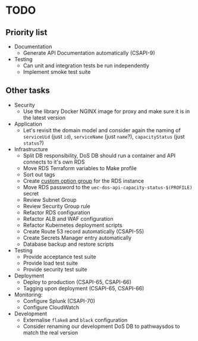 # TODO

## Priority list

- Documentation
  - Generate API Documentation automatically (CSAPI-9)
- Testing
  - Can unit and integration tests be run independently
  - Implement smoke test suite

## Other tasks

- Security
  - Use the library Docker NGINX image for proxy and make sure it is in the latest version
- Application
  - Let's revisit the domain model and consider again the naming of `serviceUid` (just `id`), `serviceName` (just `name`?), `capacityStatus` (just `status`?)
- Infrastructure
  - Split DB responsibility, DoS DB should run a container and API connects to it's own RDS
  - Move RDS Terraform variables to Make profile
  - Sort out tags
  - Create [custom option group](https://docs.aws.amazon.com/AmazonRDS/latest/UserGuide/USER_WorkingWithOptionGroups.html) for the RDS instance
  - Move RDS password to the `uec-dos-api-capacity-status-$(PROFILE)` secret
  - Review Subnet Group
  - Review Security Group rule
  - Refactor RDS configuration
  - Refactor ALB and WAF configuration
  - Refactor Kubernetes deployment scripts
  - Create Route 53 record automatically (CSAPI-55)
  - Create Secrets Manager entry automatically
  - Database backup and restore scripts
- Testing
  - Provide acceptance test suite
  - Provide load test suite
  - Provide security test suite
- Deployment
  - Deploy to production (CSAPI-65, CSAPI-66)
  - Tagging upon deployment (CSAPI-65, CSAPI-66)
- Monitoring:
  - Configure Splunk (CSAPI-70)
  - Configure CloudWatch
- Development
  - Externalise `flake8` and `black` configuration
  - Consider renaming our development DoS DB to pathwaysdos to match the real version
